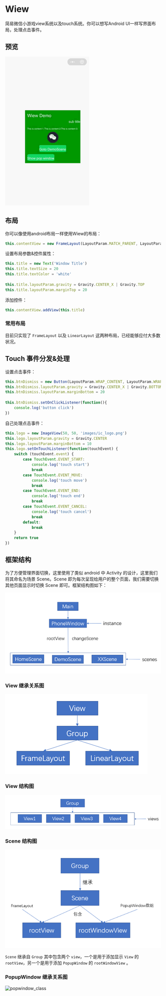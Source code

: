 Wiew
====

简易微信小游戏view系统以及touch系统。你可以想写Android UI一样写界面布局，处理点击事件。

## 预览

![preview](./readme_images/Wiew.gif)

## 布局

你可以像使用android布局一样使用Wiew的布局：

```javascript
this.contentView = new FrameLayout(LayoutParam.MATCH_PARENT, LayoutParam.MATCH_PARENT)
```

设置布局参数&控件属性：

```javascript
this.title = new Text('Window Title')
this.title.textSize = 20
this.title.textColor = 'white'

this.title.layoutParam.gravity = Gravity.CENTER_X | Gravity.TOP
this.title.layoutParam.marginTop = 20
```

添加控件：

```javascript
this.contentView.addView(this.title)
```

### 常用布局

目前只实现了 ```FrameLayout``` 以及 ```LinearLayout``` 这两种布局，已经能够应付大多数状况。

## Touch 事件分发&处理

设置点击事件：

```javascript
this.btnDismiss = new Button(LayoutParam.WRAP_CONTENT, LayoutParam.WRAP_CONTENT, 'dismiss')
this.btnDismiss.layoutParam.gravity = Gravity.CENTER_X | Gravity.BOTTOM
this.btnDismiss.layoutParam.marginBottom = 20

this.btnDismiss.setOnClickListener(function(){
	console.log('button click')
})
```

自己处理点击事件：

```javascript
this.logo = new ImageView(50, 50, 'images/ic_logo.png')
this.logo.layoutParam.gravity = Gravity.CENTER
this.logo.layoutParam.marginBottom = 10
this.logo.setOnTouchListener(function(touchEvent) {
	switch (touchEvent.event) {
		case TouchEvent.EVENT_START:
			console.log('touch start')
			break
		case TouchEvent.EVENT_MOVE:
			console.log('touch move')
			break
		case TouchEvent.EVENT_END:
			console.log('touch end')
			break
		case TouchEvent.EVENT_CANCEL:
			console.log('touch cancel')
			break
		default:
			break
	}
	return true
})
```

## 框架结构

为了方便管理界面切换，这里使用了类似 android 中 Activity 的设计，这里我们将其命名为场景 Scene。Scene 即为每次呈现给用户的整个页面，我们需要切换其他页面显示时切换 Scene 即可。框架结构图如下：

![window scene frame](./readme_images/scene.png)

### View 继承关系图

![view_class_graph](./readme_images/view_class_graph.png)

### View 结构图

![view_structure_graph](./readme_images/view_structure_graph.png)

### Scene 结构图

![scene_structure](./readme_images/scene_structure.png)

```Scene``` 继承自 ```Group``` 其中包含两个 ```view```，一个是用于添加显示 ```View``` 的 ```rootView```，另一个是用于添加 ```PopupWindow``` 的 ```rootWindowView``` 。

### PopupWindow 继承关系图

![popwindow_class](./readme_images/popwindow_class.png)
